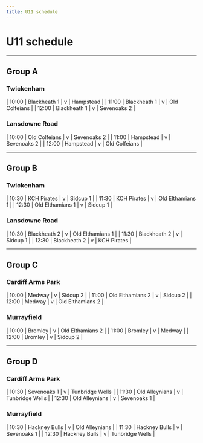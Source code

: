 ```yaml
---
title: U11 schedule
---
```

# U11 schedule

---

## Group A

### Twickenham

| 10:00 | Blackheath 1 | v | Hampstead |
| 11:00 | Blackheath 1 | v | Old Colfeians |
| 12:00 | Blackheath 1 | v | Sevenoaks 2 |

### Lansdowne Road

| 10:00 | Old Colfeians | v | Sevenoaks 2 |
| 11:00 | Hampstead | v | Sevenoaks 2 |
| 12:00 | Hampstead | v | Old Colfeians |

---

## Group B

### Twickenham

| 10:30 | KCH Pirates | v | Sidcup 1 |
| 11:30 | KCH Pirates | v | Old Elthamians 1 |
| 12:30 | Old Elthamians 1 | v | Sidcup 1 |

### Lansdowne Road

| 10:30 | Blackheath 2 | v | Old Elthamians 1 |
| 11:30 | Blackheath 2 | v | Sidcup 1 |
| 12:30 | Blackheath 2 | v | KCH Pirates |

---

## Group C

### Cardiff Arms Park

| 10:00 | Medway | v | Sidcup 2 |
| 11:00 | Old Elthamians 2 | v | Sidcup 2 |
| 12:00 | Medway | v | Old Elthamians 2 |

### Murrayfield

| 10:00 | Bromley | v | Old Elthamians 2 |
| 11:00 | Bromley | v | Medway |
| 12:00 | Bromley | v | Sidcup 2 |

---

## Group D

### Cardiff Arms Park

| 10:30 | Sevenoaks 1 | v | Tunbridge Wells |
| 11:30 | Old Alleynians | v | Tunbridge Wells |
| 12:30 | Old Alleynians | v | Sevenoaks 1 |

### Murrayfield

| 10:30 | Hackney Bulls | v | Old Alleynians |
| 11:30 | Hackney Bulls | v | Sevenoaks 1 |
| 12:30 | Hackney Bulls | v | Tunbridge Wells |
